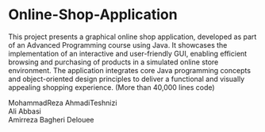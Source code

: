 # Online-Shop-Application
This project presents a graphical online shop application, developed as part of an Advanced Programming course using Java. It showcases the implementation of an interactive and user-friendly GUI, enabling efficient browsing and purchasing of products in a simulated online store environment. The application integrates core Java programming concepts and object-oriented design principles to deliver a functional and visually appealing shopping experience. (More than 40,000 lines code)

MohammadReza AhmadiTeshnizi <br/>
Ali Abbasi <br/>
Amirreza Bagheri Delouee <br/>


